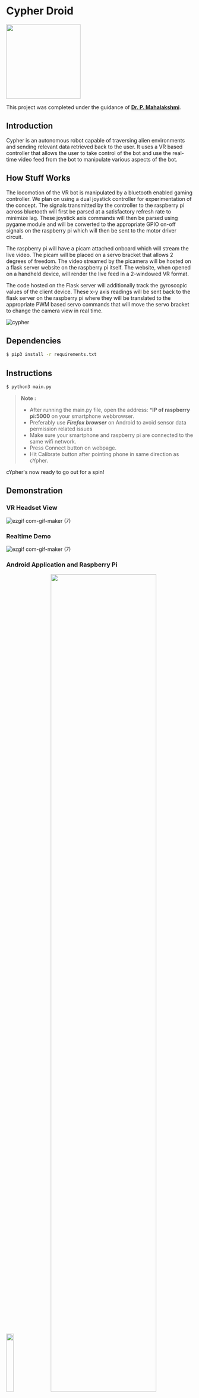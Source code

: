 # Cypher Droid
<img src = "https://user-images.githubusercontent.com/36445600/115154600-63d0c980-a099-11eb-89e3-b63df0a62877.png" width = "200" height = "200">


This project was completed under the guidance of [**Dr. P. Mahalakshmi**](https://research.vit.ac.in/researcher/mahalakshmi-p).

## Introduction

Cypher is an autonomous robot capable of traversing alien environments and sending relevant data retrieved back to the user. It uses a VR based controller that allows the user to take control of the bot and use the real-time video feed from the bot to manipulate various aspects of the bot.

## How Stuff Works

The locomotion of the VR bot is manipulated by a bluetooth enabled gaming controller. We plan on using a dual joystick controller for experimentation of the concept. The signals transmitted by the controller to the raspberry pi across bluetooth will first be parsed at a satisfactory refresh rate to minimize lag. These joystick axis commands will then be parsed using pygame module and will be converted to the appropriate GPIO on-off signals on the raspberry pi which will then be sent to the motor driver circuit. 

The raspberry pi will have a picam attached onboard which will stream the live video. The picam will be placed on a servo bracket that allows 2 degrees of freedom. The video streamed by the picamera will be hosted on a flask server website on the raspberry pi itself. The website, when opened on a handheld device, will render the live feed in a 2-windowed VR format. 

The code hosted on the Flask server will additionally track the gyroscopic values of the client device. These x-y axis readings will be sent back to the flask server on the raspberry pi where they will be translated to the appropriate PWM based servo commands that will move the servo bracket to change the camera view in real time. 

![cypher](https://user-images.githubusercontent.com/36446402/114155223-dd9ce080-993e-11eb-98ac-7e8cd16f845f.png)


## Dependencies
```bash
$ pip3 install -r requirements.txt
```

## Instructions
```bash
$ python3 main.py
```

> **Note :** 
> - After running the main.py file, open the address: ***IP of raspberry pi:5000** on your smartphone webbrowser.
> - Preferably use ***Firefox browser*** on Android to avoid sensor data permission related issues
> - Make sure your smartphone and raspberry pi are connected to the same wifi network.
> - Press Connect button on webpage.
> - Hit Calibrate button after pointing phone in same direction as cYpher.

cYpher's now ready to go out for a spin!

## Demonstration

### VR Headset View

![ezgif com-gif-maker (7)](https://user-images.githubusercontent.com/36446402/114066930-dda6cd00-98b9-11eb-8a0f-457779c7e8b9.gif)

### Realtime Demo
![ezgif com-gif-maker (7)](https://user-images.githubusercontent.com/36446402/114071931-4fcde080-98bf-11eb-8c4c-67c4076cd932.gif)

### Android Application and Raspberry Pi
<p float="middle">
<img src = "https://user-images.githubusercontent.com/36445600/115995509-33d57900-a5f9-11eb-9c29-c698cbeb0784.gif" width = "20%" height = "20%"/>
  &nbsp &nbsp
<img src = "https://user-images.githubusercontent.com/36445600/115995682-e9a0c780-a5f9-11eb-9d2d-dde3a48b4809.gif" width = "75%" height = "75%"/>
</p>

## Creators
* [**Atharva Hudlikar**](https://github.com/Mastermind0100)
* [**Unnikrishnan Menon**](https://github.com/7enTropy7)
